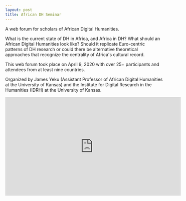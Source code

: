 ```yaml
---
layout: post
title: African DH Seminar
---
```


A web forum for scholars of African Digital Humanities.

What is the current state of DH in Africa, and Africa in DH? What should an African Digital Humanities look like? Should it replicate Euro-centric patterns of DH research or could there be alternative theoretical approaches that recognize the centrality of Africa's cultural record. 

This web forum took place on April 9, 2020 with over 25+ participants and attendees from at least nine countries.

Organized by James Yeku (Assistant Professor of African Digital Humanities at the University of Kansas) and the Institute for Digital Research in the Humanities (IDRH) at the University of Kansas.

<iframe width="560" height="315" src="https://www.youtube.com/embed/FSH3ExAyDkU" frameborder="0" allow="accelerometer; autoplay; encrypted-media; gyroscope; picture-in-picture" allowfullscreen></iframe>
